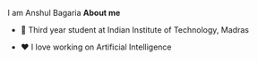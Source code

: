 I am Anshul Bagaria
**About me**

- 💼 Third year student at Indian Institute of Technology, Madras

- ❤️ I love working on Artificial Intelligence
